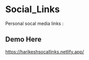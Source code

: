 # Social_Links
Personal socal media links :
## Demo Here
https://harikeshsocallinks.netlify.app/





